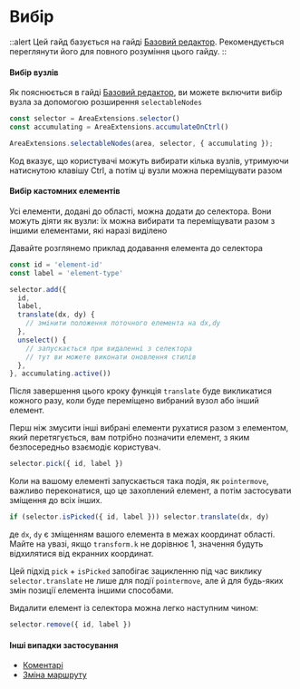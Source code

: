 # Вибір

::alert
Цей гайд базується на гайді [Базовий редактор](./basic). Рекомендується переглянути його для повного розуміння цього гайду.
::

#### Вибір вузлів

Як пояснюється в гайді [Базовий редактор](./basic#selectable-nodes), ви можете включити вибір вузла за допомогою розширення `selectableNodes`

```ts
const selector = AreaExtensions.selector()
const accumulating = AreaExtensions.accumulateOnCtrl()

AreaExtensions.selectableNodes(area, selector, { accumulating });
```

Код вказує, що користувачі можуть вибирати кілька вузлів, утримуючи натиснутою клавішу Ctrl, а потім ці вузли можна переміщувати разом

#### Вибір кастомних елементів

Усі елементи, додані до області, можна додати до селектора. Вони можуть діяти як вузли: їх можна вибирати та переміщувати разом з іншими елементами, які наразі виділено

Давайте розглянемо приклад додавання елемента до селектора

```ts
const id = 'element-id'
const label = 'element-type'

selector.add({
  id,
  label,
  translate(dx, dy) {
    // змінити положення поточного елемента на dx,dy
  },
  unselect() {
    // запускається при видаленні з селектора
    // тут ви можете виконати оновлення стилів
  },
}, accumulating.active())
```

Після завершення цього кроку функція `translate` буде викликатися кожного разу, коли буде переміщено вибраний вузол або інший елемент.

Перш ніж змусити інші вибрані елементи рухатися разом з елементом, який перетягується, вам потрібно позначити елемент, з яким безпосередньо взаємодіє користувач.

```ts
selector.pick({ id, label })
```

Коли на вашому елементі запускається така подія, як `pointermove`, важливо переконатися, що це захоплений елемент, а потім застосувати зміщення до всіх інших.

```ts
if (selector.isPicked({ id, label })) selector.translate(dx, dy)
```
де `dx`, `dy` є зміщенням вашого елемента в межах координат області. Майте на увазі, якщо `transform.k` не дорівнює 1, значення будуть відхилятися від екранних координат.

Цей підхід `pick` + `isPicked` запобігає зацикленню під час виклику `selector.translate` не лише для події `pointermove`, але й для будь-яких змін позиції елемента іншими способами.

Видалити елемент із селектора можна легко наступним чином:

```ts
selector.remove({ id, label })
```

#### Інші випадки застосування

- [Коментарі](./comments#selectable)
- [Зміна маршруту](./reroute#selectable)
